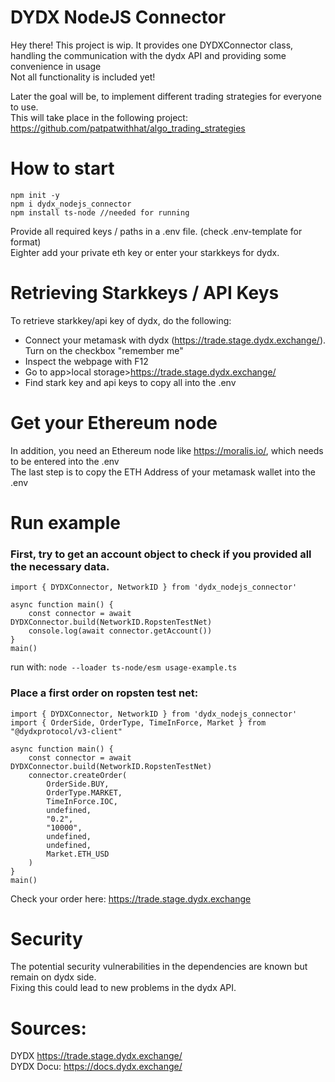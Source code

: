 # DYDX NodeJS Connector

Hey there!
This project is wip.
It provides one DYDXConnector class, handling the communication with the dydx API and providing some convenience in usage <br>
Not all functionality is included yet! <br>

Later the goal will be, to implement different trading strategies for everyone to use. <br>
This will take place in the following project: https://github.com/patpatwithhat/algo_trading_strategies <br>

# How to start
```
npm init -y
npm i dydx_nodejs_connector
npm install ts-node //needed for running
```
Provide all required keys / paths in a .env file. (check .env-template for format)<br> 
Eighter add your private eth key or enter your starkkeys for dydx.<br>

# Retrieving Starkkeys / API Keys
To retrieve starkkey/api key of dydx, do the following: <br>
* Connect your metamask with dydx (https://trade.stage.dydx.exchange/). Turn on the checkbox "remember me"
* Inspect the webpage with F12
* Go to app>local storage>https://trade.stage.dydx.exchange/
* Find stark key and api keys to copy all into the .env 

# Get your Ethereum node
In addition, you need an Ethereum node like https://moralis.io/, which needs to be entered into the .env<br>
The last step is to copy the ETH Address of your metamask wallet into the .env<br>

# Run example
### First, try to get an account object to check if you provided all the necessary data.
```
import { DYDXConnector, NetworkID } from 'dydx_nodejs_connector'

async function main() {
    const connector = await DYDXConnector.build(NetworkID.RopstenTestNet)
    console.log(await connector.getAccount())    
}
main()
```
run with: ```node --loader ts-node/esm usage-example.ts```
### Place a first order on ropsten test net:
```
import { DYDXConnector, NetworkID } from 'dydx_nodejs_connector'
import { OrderSide, OrderType, TimeInForce, Market } from "@dydxprotocol/v3-client"

async function main() {
    const connector = await DYDXConnector.build(NetworkID.RopstenTestNet)
    connector.createOrder(
        OrderSide.BUY,
        OrderType.MARKET,
        TimeInForce.IOC,
        undefined,
        "0.2",
        "10000",
        undefined,
        undefined,
        Market.ETH_USD
    )
}
main()
```
Check your order here: https://trade.stage.dydx.exchange

# Security
The potential security vulnerabilities in the dependencies are known but remain on dydx side. <br>
Fixing this could lead to new problems in the dydx API.


# Sources:
DYDX https://trade.stage.dydx.exchange/<br>
DYDX Docu: https://docs.dydx.exchange/
